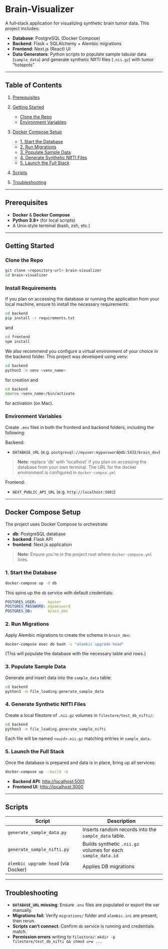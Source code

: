 # Brain-Visualizer

A full‑stack application for visualizing synthetic brain tumor data. This project includes:

* **Database**: PostgreSQL (Docker Compose)
* **Backend**: Flask + SQLAlchemy + Alembic migrations
* **Frontend**: Next.js (React) UI
* **Data Generators**: Python scripts to populate sample tabular data (`sample_data`) and generate synthetic NIfTI files (`.nii.gz`) with tumor “hotspots”

---

## Table of Contents

1. [Prerequisites](#prerequisites)
2. [Getting Started](#getting-started)

   * [Clone the Repo](#clone-the-repo)
   * [Environment Variables](#environment-variables)
3. [Docker Compose Setup](#docker-compose-setup)

   * [1. Start the Database](#1-start-the-database)
   * [2. Run Migrations](#2-run-migrations)
   * [3. Populate Sample Data](#3-populate-sample-data)
   * [4. Generate Synthetic NIfTI Files](#4-generate-synthetic-nifti-files)
   * [5. Launch the Full Stack](#5-launch-the-full-stack)
5. [Scripts](#scripts)
6. [Troubleshooting](#troubleshooting)

---

## Prerequisites

* **Docker** & **Docker Compose**
* **Python 3.8+** (for local scripts)
* A Unix‑style terminal (bash, zsh, etc.)

---

## Getting Started

### Clone the Repo

```bash
git clone <repository-url> brain-visualizer
cd brain-visualizer
```

### Install Requirements

If you plan on accessing the database or running the application from your local machine, ensure to install the necessary requirements:

```bash
cd backend
pip install -r requirements.txt
```
and
```bash
cd frontend
npm install
```
We also recommend you configure a virtual environment of your choice in the backend folder. This project was developed using venv:
```bash
cd backend
python3 -m venv <venv_name>
```
for creation and
```bash
cd backend
source <venv_name>/bin/activate
```
for activation (on Mac).

### Environment Variables

Create `.env` files in both the frontend and backend folders, including the following:

Backend:
* `DATABASE_URL` (e.g. `postgresql://myuser:mypassword@db:5432/brain_dev`)
> **Note**: replace 'db' with 'localhost' if you plan on accessing the database from your own terminal. The URL for the docker environment is configured in `docker-compse.yml`

Frontend:
* `NEXT_PUBLIC_API_URL` (e.g. `http://localhost:5001`)

---

## Docker Compose Setup

The project uses Docker Compose to orchestrate:

* **db**: PostgreSQL database
* **backend**: Flask API
* **frontend**: Next.js application

> **Note**: Ensure you’re in the project root where `docker-compose.yml` lives.

### 1. Start the Database

```bash
docker-compose up -d db
```

This spins up the `db` service with default credentials:

```yaml
POSTGRES_USER:     myuser
POSTGRES_PASSWORD: mypassword
POSTGRES_DB:       brain_dev
```

### 2. Run Migrations

Apply Alembic migrations to create the schema in `brain_dev`:

```bash
docker-compose exec db bash -c "alembic upgrade head"
```

(This will populate the database with the necessary table and rows.)

### 3. Populate Sample Data

Generate and insert data into the `sample_data` table:

```bash
cd backend
python3 -m file_loading.generate_sample_data
```

### 4. Generate Synthetic NIfTI Files

Create a local filestore of `.nii.gz` volumes in `filestore/test_db_nifti/`:

```bash
cd backend
python3 -m file_loading.generate_sample_nifti
```

Each file will be named `<uuid>.nii.gz` matching entries in `sample_data`.

### 5. Launch the Full Stack

Once the database is prepared and data is in place, bring up all services:

```bash
docker-compose up --build -d
```

* **Backend API**: [http://localhost:5001](http://localhost:5001)
* **Frontend UI**: [http://localhost:3000](http://localhost:3000)

---

## Scripts

| Script                              | Description                                                  |
| ----------------------------------- | ------------------------------------------------------------ |
| `generate_sample_data.py`           | Inserts random records into the `sample_data` table.         |
| `generate_sample_nifti.py`          | Builds synthetic `.nii.gz` volumes for each `sample_data.id` |
| `alembic upgrade head` (via Docker) | Applies DB migrations                                        |

---

## Troubleshooting

* **`DATABASE_URL` missing**: Ensure `.env` files are populated or export the var manually.
* **Migrations fail**: Verify `migrations/` folder and `alembic.ini` are present, then rerun.
* **Scripts can’t connect**: Confirm `db` service is running and credentials match.
* **Permission errors** writing to `filestore/`: `mkdir -p filestore/test_db_nifti && chmod u+w ...`
